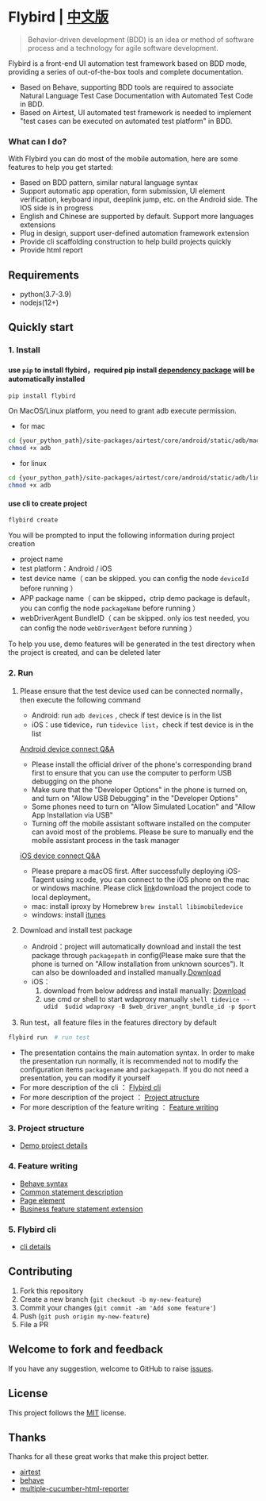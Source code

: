# Flybird | [中文版](https://github.com/ctripcorp/flybird/blob/main/README.md)

> Behavior-driven development (BDD) is an idea or method of software process and a technology for agile software development.

Flybird is a front-end UI automation test framework based on BDD mode, providing a series of out-of-the-box tools and complete documentation.
- Based on Behave, supporting BDD tools are required to associate Natural Language Test Case Documentation with Automated Test Code in BDD.
- Based on Airtest, UI automated test framework is needed to implement "test cases can be executed on automated test platform" in BDD.


### What can I do?

With Flybird you can do most of the mobile automation, here are some features to help you get started:
- Based on BDD pattern, similar natural language syntax
- Support automatic app operation, form submission, UI element verification, keyboard input, deeplink jump, etc. on the Android side. The IOS side is in progress
- English and Chinese are supported by default. Support more languages ​​extensions
- Plug in design, support user-defined automation framework extension
- Provide cli scaffolding construction to help build projects quickly
- Provide html report


## Requirements

- python(3.7-3.9)
- nodejs(12+)

## Quickly start

### 1. Install

#### use `pip` to install flybird，required pip install [dependency package](https://github.com/ctripcorp/flybird/blob/main/docs/relate.md) will be automatically installed

```bash
pip install flybird
```

On MacOS/Linux platform, you need to grant adb execute permission.

- for mac
```bash
cd {your_python_path}/site-packages/airtest/core/android/static/adb/mac
chmod +x adb
```
- for linux
```bash
cd {your_python_path}/site-packages/airtest/core/android/static/adb/linux
chmod +x adb
```

#### use cli to create project

```bash
flybird create 
```

You will be prompted to input the following information during project creation
- project name
- test platform：Android / iOS
- test device name（ can be skipped. you can config the node `deviceId` before running ）
- APP package name（ can be skipped，ctrip demo package is default，you can config the node `packageName` before running ）
- webDriverAgent BundleID（ can be skipped. only ios test needed, you can config the node `webDriverAgent` before running ）

To help you use, demo features will be generated in the test directory when the project is created, and can be deleted later


### 2. Run

1. Please ensure that the test device used can be connected normally， then execute the following command
    - Android: run `adb devices` , check if test device is in the list
    - iOS：use tidevice，run `tidevice list`，check if test device is in the list

   [Android device connect Q&A](https://airtest.doc.io.netease.com/IDEdocs/device_connection/2_android_faq/)
   - Please install the official driver of the phone's corresponding brand first to ensure that you can use the computer to perform USB debugging on the phone
   - Make sure that the "Developer Options" in the phone is turned on, and turn on "Allow USB Debugging" in the "Developer Options"
   - Some phones need to turn on "Allow Simulated Location" and "Allow App Installation via USB"
   - Turning off the mobile assistant software installed on the computer can avoid most of the problems. Please be sure to manually end the mobile assistant process in the task manager

   [iOS device connect Q&A](https://airtest.doc.io.netease.com/IDEdocs/device_connection/4_ios_connection/)
   - Please prepare a macOS first. After successfully deploying iOS-Tagent using xcode, you can connect to the iOS phone on the mac or windows machine. Please click [link](https://github.com/AirtestProject/IOS-Tagent)download the project code to local deployment。
   - mac: install iproxy by Homebrew `brew install libimobiledevice`
   - windows: install [itunes](https://support.apple.com/downloads/itunes)

2. Download and install test package
    - Android：project will automatically download and install the test package through `packagepath` in config(Please make sure that the phone is turned on "Allow installation from unknown sources"). It can also be downloaded and installed manually.[Download](https://github.com/ctripcorp/flybird/blob/main/pkg/Ctrip_android.apk)
    - iOS：
      1. download from below address and install manually: [Download](https://github.com/ctripcorp/flybird/blob/main/pkg/Ctrip_ios.ipa)
      2. use cmd or shell to start wdaproxy manually ```shell tidevice --udid 
       $udid wdaproxy -B $web_driver_angnt_bundle_id -p $port```

3. Run test，all feature files in the features directory by default

```bash
flybird run  # run test
```

- The presentation contains the main automation syntax. In order to make the presentation run normally, it is recommended not to modify the configuration items `packagename` and `packagepath`. If you do not need a presentation, you can modify it yourself
- For more description of the cli ： [Flybird cli](#fc)
- For more description of the project ： [Project atructure](#dp)    
- For more description of the feature writing ： [Feature writing](#fw)





### 3. <span id="dp">Project structure</span>

- [Demo project details](https://github.com/ctripcorp/flybird/blob/main/docs/demoproject.md)


### 4. <span id="fw">Feature writing</span>

- [Behave syntax](https://github.com/ctripcorp/flybird/blob/main/docs/behaves.md)
- [Common statement description](https://github.com/ctripcorp/flybird/blob/main/docs/casedsl.md)
- [Page element](https://github.com/ctripcorp/flybird/blob/main/docs/pageelement.md)
- [Business feature statement extension](https://github.com/ctripcorp/flybird/blob/main/docs/featureextend.md)


### 5. <span id="fc">Flybird cli</span>

- [cli details](https://github.com/ctripcorp/flybird/blob/main/docs/flybird_cli.md)



## Contributing

1. Fork this repository
2. Create a new branch (`git checkout -b my-new-feature`)
3. Commit your changes (`git commit -am 'Add some feature'`)
4. Push (`git push origin my-new-feature`)
5. File a PR


## Welcome to fork and feedback

If you have any suggestion, welcome to GitHub to raise [issues](https://github.com/ctripcorp/flybird/issues).


## License

This project follows the [MIT](http://www.opensource.org/licenses/MIT) license.


## Thanks

Thanks for all these great works that make this project better.

- [airtest](https://github.com/AirtestProject)
- [behave](https://github.com/behave)
- [multiple-cucumber-html-reporter](https://github.com/wswebcreation/multiple-cucumber-html-reporter)